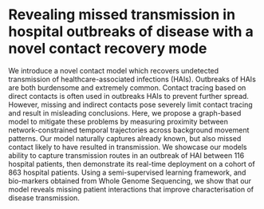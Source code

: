 # Revealing missed transmission in hospital outbreaks of disease with a novel contact recovery mode

We introduce a novel contact model which recovers undetected transmission of healthcare-associated infections (HAIs). Outbreaks of HAIs are both burdensome and extremely common. Contact tracing based on direct contacts is often used in outbreaks HAIs to prevent further spread. However, missing and indirect contacts pose severely limit contact tracing and result in misleading conclusions. Here, we propose a graph-based model to mitigate these problems by measuring proximity between network-constrained temporal trajectories across background movement patterns. Our model naturally captures already known, but also missed contact likely to have resulted in transmission. We showcase our models ability to capture transmission routes in an outbreak of HAI between 116 hospital patients, then demonstrate its real-time deployment on a cohort of 863 hospital patients. Using a semi-supervised learning framework, and bio-markers obtained from Whole Genome Sequencing, we show that our model reveals missing patient interactions that improve characterisation of disease transmission.
